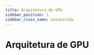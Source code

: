 ```yaml
---
title: Arquitetura de GPU
sidebar_position: 1
sidebar_class_name: autoestudo
---
```


# Arquitetura de GPU
